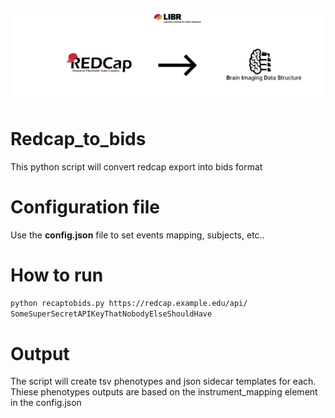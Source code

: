 ![alt text](gitlogo.png "Logo ")

# Redcap_to_bids
This python script will convert redcap export into bids format

# Configuration file
Use the **config.json** file to set events mapping, subjects, etc..


# How to run
`python recaptobids.py https://redcap.example.edu/api/ SomeSuperSecretAPIKeyThatNobodyElseShouldHave`


# Output
The script will create tsv phenotypes and json sidecar templates for each.
Thiese phenotypes outputs are based on the instrument_mapping element in the config.json